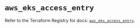 # `aws_eks_access_entry`

Refer to the Terraform Registry for docs: [`aws_eks_access_entry`](https://registry.terraform.io/providers/hashicorp/aws/6.7.0/docs/resources/eks_access_entry).
